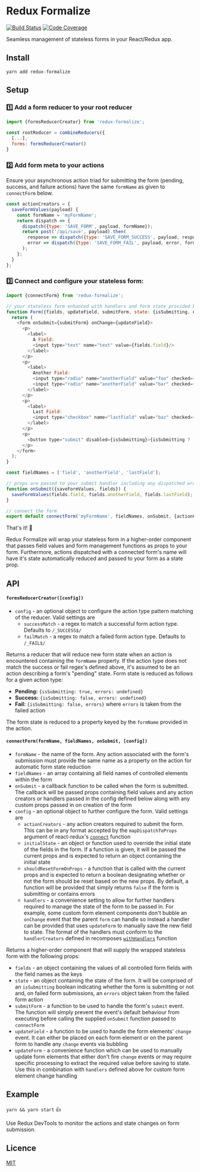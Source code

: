 # Redux Formalize

[![Build Status](https://travis-ci.org/andy-shea/redux-formalize.svg?branch=master)](https://travis-ci.org/andy-shea/redux-formalize)
[![Code Coverage](http://codecov.io/github/andy-shea/redux-formalize/coverage.svg?branch=master)](http://codecov.io/github/andy-shea/redux-formalize?branch=master)

Seamless management of stateless forms in your React/Redux app.

## Install

```
yarn add redux-formalize
```

## Setup

### :one: Add a form reducer to your root reducer

```javascript
import {formsReducerCreator} from 'redux-formalize';

const rootReducer = combineReducers({
  [...],
  forms: formsReducerCreator()
}
```

### :two: Add form meta to your actions

Ensure your asynchronous action triad for submitting the form (pending, success, and failure actions) have the same `formName` as given to `connectForm` below.

```javascript
const actionCreators = {
  saveFormValues(payload) {
    const formName = 'myFormName';
    return dispatch => {
      dispatch({type: 'SAVE_FORM', payload, formName});
      return post('/api/save', payload).then(
        response => dispatch({type: 'SAVE_FORM_SUCCESS', payload, response, formName}),
        error => dispatch({type: 'SAVE_FORM_FAIL', payload, error, formName})
      );
    };
  }
};
```

### :three: Connect and configure your stateless form:
```javascript
import {connectForm} from 'redux-formalize';

// your stateless form enhanced with handlers and form state provided by redux-formalize
function Form({fields, updateField, submitForm, state: {isSubmitting, errors}}) {
  return (
    <form onSubmit={submitForm} onChange={updateField}>
      <p>
        <label>
          A Field:
          <input type="text" name="text" value={fields.field}/>
        </label>
      </p>
      <p>
        <label>
          Another Field:
          <input type="radio" name="anotherField" value="foo" checked={fields.anotherField === 'foo'}/>
          <input type="radio" name="anotherField" value="bar" checked={fields.anotherField === 'bar'}/>
        </label>
      </p>
      <p>
        <label>
          Last Field:
          <input type="checkbox" name="lastField" value="baz" checked={fields.lastField}/>
        </label>
      </p>
      <p>
        <button type="submit" disabled={isSubmitting}>{isSubmitting ? 'Submitting' : 'Submit'}</button>
      </p>
    </form>
  );
}

const fieldNames = ['field', 'anotherField', 'lastField'];

// props are passed to your submit handler including any dispatched wrapped action creators
function onSubmit({saveFormValues, fields}) {
  saveFormValues(fields.field, fields.anotherField, fields.lastField);
}

// connect the form
export default connectForm('myFormName', fieldNames, onSubmit, {actionCreators})(Form);
```

That's it! :tada:

Redux Formalize will wrap your stateless form in a higher-order component that passes field values and form management functions as props to your form. Furthermore, actions dispatched with a connected form's name will have it's state automatically reduced and passed to your form as a state prop.

## API

#### `formsReducerCreator([config])`

- `config` - an optional object to configure the action type pattern matching of the reducer. Valid settings are
  * `successMatch` - a regex to match a successful form action type. Defaults to `/_SUCCESS$/`
  * `failMatch` - a regex to match a failed form action type. Defaults to `/_FAIL$/`

Returns a reducer that will reduce new form state when an action is encountered containing the `formName` property. If the action type does not match the success or fail regex's defined above, it's assumed to be an action describing a form's "pending" state. Form state is reduced as follows for a given action type:
- **Pending:** `{isSubmitting: true, errors: undefined}`
- **Success:** `{isSubmitting: false, errors: undefined}`
- **Fail:** `{isSubmitting: false, errors}` where `errors` is taken from the failed action

The form state is reduced to a property keyed by the `formName` provided in the action.

#### `connectForm(formName, fieldNames, onSubmit, [config])`

- `formName` - the name of the form. Any action associated with the form's submission must provide the same name as a property on the action for automatic form state reduction
- `fieldNames` - an array containing all field names of controlled elements within the form
- `onSubmit` - a callback function to be called when the form is submitted. The callback will be passed props containing field values and any action creators or handlers passed in the config defined below along with any custom props passed in on creation of the form
- `config` - an optional object to further configure the form. Valid settings are
  * `actionCreators` - any action creators required to submit the form. This can be in any format accepted by the `mapDispatchToProps` argument of react-redux's [`connect`](https://github.com/reactjs/react-redux/blob/master/docs/api.md#connectmapstatetoprops-mapdispatchtoprops-mergeprops-options) function
  * `initialState` - an object or function used to override the initial state of the fields in the form.  If a function is given, it will be passed the current props and is expected to return an object containing the initial state
  * `shouldResetFormOnProps` - a function that is called with the current props and is expected to return a boolean designating whether or not the form should be reset based on the new props.  By default, a function will be provided that simply returns `false` if the form is submitting or contains errors
  * `handlers` - a convenience setting to allow for further handlers required to manage the state of the form to be passed in.  For example, some custom form element components don't bubble an `onChange` event that the parent `form` can handle so instead a handler can be provided that uses `updateForm` to manually save the new field to state. The format of the handlers must conform to the `handlerCreators` defined in recomposes [`withHandlers`](https://github.com/acdlite/recompose/blob/master/docs/API.md#withhandlers) function

Returns a higher-order component that will supply the wrapped stateless form with the following props:

- `fields` - an object containing the values of all controlled form fields with the field names as the keys
- `state` - an object containing the state of the form.  It will be comprised of an `isSubmitting` boolean indicating whether the form is submitting or not and, on failed form submissions, an `errors` object taken from the failed form action
- `submitForm` - a function to be used to handle the form's `submit` event.  The function will simply prevent the event's default behaviour from executing before calling the supplied `onSubmit` function passed to `connectForm`
- `updateField` - a function to be used to handle the form elements' `change` event. It can either be placed on each form element or on the parent form to handle any `change` events via bubbling
- `updateForm` - a convenience function which can be used to manually update form elements that either don't fire `change` events or may require specific processing to extract the required value before saving to state.  Use this in combination with `handlers` defined above for custom form element change handling

## Example

`yarn && yarn start` :thumbsup:

Use Redux DevTools to monitor the actions and state changes on form submission.

## Licence

[MIT](./LICENSE)

